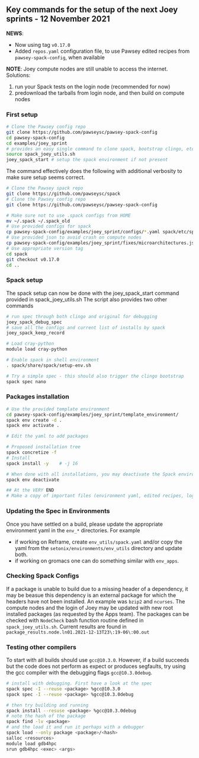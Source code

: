 ## Key commands for the setup of the next Joey sprints - 12 November 2021


**NEWS**:
- Now using tag `v0.17.0`
- Added `repos.yaml` configuration file, to use Pawsey edited recipes from `pawsey-spack-config`, when available

**NOTE**: Joey compute nodes are still unable to access the internet.  Solutions:
1. run your Spack tests on the login node (recommended for now)
2. predownload the tarballs from login node, and then build on compute nodes


### First setup

```bash
# Clone the Pawsey config repo
git clone https://github.com/pawseysc/pawsey-spack-config
cd pawsey-spack-config
cd examples/joey_sprint
# provides an easy single command to clone spack, bootstrap clingo, etc
source spack_joey_utils.sh
joey_spack_start # setup the spack environment if not present 

```

The command effectively does the following with additional verbosity to make sure setup seems correct. 

```bash
# Clone the Pawsey spack repo
git clone https://github.com/pawseysc/spack
# Clone the Pawsey config repo
git clone https://github.com/pawseysc/pawsey-spack-config

# Make sure not to use .spack configs from HOME
mv ~/.spack ~/.spack_old
# Use provided configs for spack
cp pawsey-spack-config/examples/joey_sprint/configs/*.yaml spack/etc/spack/
# Use provided json to avoid crash on compute nodes
cp pawsey-spack-config/examples/joey_sprint/fixes/microarchitectures.json spack/lib/spack/external/archspec/json/cpu/
# Use appropriate version tag
cd spack
git checkout v0.17.0
cd ..
```


### Spack setup

The spack setup can now be done with the joey_spack_start command provided in spack_joey_utils.sh
The script also provides two other commands 

```bash
# run spec through both clingo and original for debugging 
joey_spack_debug_spec 
# save all the configs and current list of installs by spack 
joey_spack_keep_record
```

```bash
# Load cray-python
module load cray-python

# Enable spack in shell environment
. spack/share/spack/setup-env.sh

# Try a simple spec - this should also trigger the clingo bootstrap
spack spec nano
```


### Packages installation

```bash
# Use the provided template environment
cd pawsey-spack-config/examples/joey_sprint/template_environment/
spack env create -d .
spack env activate .

# Edit the yaml to add packages

# Proposed installation tree
spack concretize -f
# Install
spack install -y    # -j 16

# When done with all installations, you may deactivate the Spack environment
spack env deactivate

## At the VERY END
# Make a copy of important files (environment yaml, edited recipes, logs of failed builds)
```

### Updating the Spec in Environments

Once you have settled on a build, please update the appropriate environment yaml in the `env_*` directories. For example
- if working on Reframe, create `env_utils/spack.yaml` and/or copy the yaml from the `setonix/environments/env_utils` directory and update both. 
- if working on gromacs one can do something similar with `env_apps`. 

### Checking Spack Configs

If a package is unable to build due to a missing header of a dependency, it may be beasue this dependency is an external package for which the headers have not been installed. An example was `bzip2` and `ncurses`. The compute nodes and the login of Joey may be updated with new root installed packages (as requested by the Apps team). The packages can be checked with `NodeCheck` bash function routine defined in `spack_joey_utils.sh`. Current results are found in `package_results.node.ln01.2021-12-13T23\:19-06\:00.out`

### Testing other compilers

To start with all builds should use `gcc@10.3.0`. However, if a build succeeds but the code does not perform as expect or produces segfaults, try using the gcc compiler with the debugging flags `gcc@10.3.0debug`. 

```bash
# install with debugging. First have a look at the spec
spack spec -I --reuse <package> %gcc@10.3.0
spack spec -I --reuse <package> %gcc@10.3.0debug

# then try building and running 
spack install --resuse <package> %gcc@10.3.0debug
# note the hash of the package
spack find -lv <package>
# and the load it and run it perhaps with a debugger
spack load --only package <package>/<hash>
salloc <resources>
module load gdb4hpc
srun gdb4hpc <exec> <args>
```